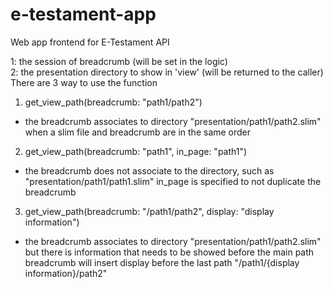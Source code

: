 # e-testament-app
Web app frontend for E-Testament API


1: the session of breadcrumb (will be set in the logic)  
2: the presentation directory to show in 'view' (will be returned to the caller)  
There are 3 way to use the function     
1) get_view_path(breadcrumb: "path1/path2")     
- the breadcrumb associates to directory "presentation/path1/path2.slim" when a slim file and breadcrumb are in the same order     
2) get_view_path(breadcrumb: "path1", in_page: "path1")     
- the breadcrumb does not associate to the directory, such as "presentation/path1/path1.slim" in_page is specified to not duplicate the breadcrumb
3) get_view_path(breadcrumb: "/path1/path2", display: "display information")
- the breadcrumb associates to directory "presentation/path1/path2.slim" but there is information that needs to be showed before the main path breadcrumb will insert display before the last path "/path1/{display information}/path2"